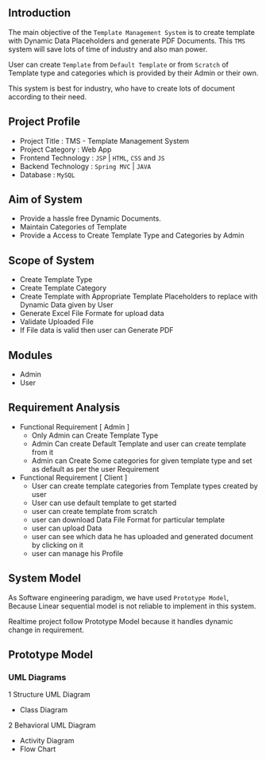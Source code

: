 ## Introduction

The main objective of the `Template Management System` is to create template with Dynamic Data Placeholders and generate PDF Documents. This `TMS` system will save lots of time of industry and also man power.

User can create `Template` from `Default Template` or from `Scratch` of Template type and categories which is provided by their Admin or their own.

This system is best for industry, who have to create lots of document according to their need.

## Project Profile

- Project Title : TMS - Template Management System
- Project Category : Web App
- Frontend Technology : `JSP` | `HTML`, `CSS` and `JS`
- Backend Technology : `Spring MVC` | `JAVA`
- Database : `MySQL`

## Aim of System

- Provide a hassle free Dynamic Documents.
- Maintain Categories of Template
- Provide a Access to Create Template Type and Categories by Admin

## Scope of System

- Create Template Type
- Create Template Category
- Create Template with Appropriate Template Placeholders to replace with Dynamic Data given by User
- Generate Excel File Formate for upload data
- Validate Uploaded File
- If File data is valid then user can Generate PDF

## Modules

- Admin
- User

## Requirement Analysis

- Functional Requirement [ Admin ]
  - Only Admin can Create Template Type
  - Admin Can create Default Template and user can create template from it
  - Admin can Create Some categories for given template type and set as default as per the user Requirement
- Functional Requirement [ Client ]
  - User can create template categories from Template types created by user
  - User can use default template to get started
  - user can create template from scratch
  - user can download Data File Format for particular template
  - user can upload Data
  - user can see which data he has uploaded and generated document by clicking on it
  - user can manage his Profile

## System Model

As Software engineering paradigm, we have used `Prototype Model`, Because Linear sequential model is not reliable to implement in this system.

Realtime project follow Prototype Model because it handles dynamic change in requirement.

## Prototype Model

### UML Diagrams

1 Structure UML Diagram

- Class Diagram

2 Behavioral UML Diagram

- Activity Diagram
- Flow Chart
